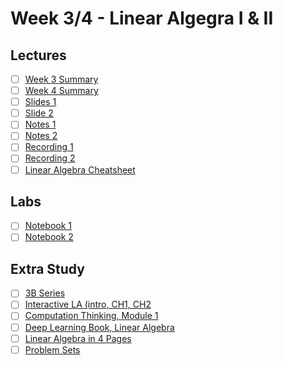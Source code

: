 # Week 3/4 - Linear Algegra I & II

## Lectures
- [ ] [Week 3 Summary](https://canvas.sussex.ac.uk/courses/34902/pages/week-3-summary-2?module_item_id=1565153)
- [ ] [Week 4 Summary](https://canvas.sussex.ac.uk/courses/34902/pages/week-4-summary?module_item_id=1565156)
- [ ] [Slides 1]()
- [ ] [Slide 2]()
- [ ] [Notes 1]()
- [ ] [Notes 2]()
- [ ] [Recording 1]()
- [ ] [Recording 2]()
- [ ] [Linear Algebra Cheatsheet](https://github.com/LukeBirkett/study-planner/blob/main/817G5_Algorithmic_Approaches_to_Mathematics/weeks/week_3/files/LinearAlgebra_cheatsheet.pdf)

## Labs
- [ ] [Notebook 1](https://github.com/LukeBirkett/study-planner/blob/main/817G5_Algorithmic_Approaches_to_Mathematics/weeks/week_3/labs/week3_all.jl)
- [ ] [Notebook 2](https://github.com/LukeBirkett/study-planner/blob/main/817G5_Algorithmic_Approaches_to_Mathematics/weeks/week_3/labs/week_4_all.jl)

## Extra Study
- [ ] [3B Series](https://www.3blue1brown.com/topics/linear-algebra)
- [ ] [Interactive LA (intro, CH1, CH2](https://textbooks.math.gatech.edu/ila/)
- [ ] [Computation Thinking, Module 1](https://computationalthinking.mit.edu/Fall24/)
- [ ] [Deep Learning Book, Linear Algebra](https://www.deeplearningbook.org/contents/linear_algebra.html)
- [ ] [Linear Algebra in 4 Pages](https://minireference.com/static/tutorials/linear_algebra_in_4_pages.pdf)
- [ ] [Problem Sets](https://github.com/mitmath/1806?tab=readme-ov-file)
